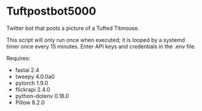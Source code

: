 # Tuftpostbot5000
Twitter bot that posts a picture of a Tufted Titmouse.

This script will only run once when executed; it is looped by a systemd timer once every 15 minutes.
Enter API keys and credentials in the .env file.

Requires:
* fastai          2.4
* tweepy          4.0.0a0
* pytorch         1.9.0
* flickrapi       2.4.0
* python-dotenv   0.18.0
* Pillow          8.2.0


